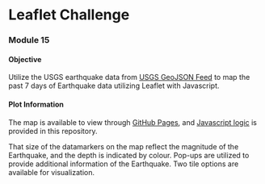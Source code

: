 # Leaflet Challenge 
### Module 15

#### Objective
Utilize the USGS earthquake data from [USGS GeoJSON Feed](https://earthquake.usgs.gov/earthquakes/feed/v1.0/geojson.php) to map the past 7 days of Earthquake data utilizing Leaflet with Javascript.  

#### Plot Information
The map is available to view through [GitHub Pages](https://stephanielabelle.github.io/leaflet-challenge/), and [Javascript logic](Leaflet-Part-1/static/js/logic.js) is provided in this repository.

That size of the datamarkers on the map reflect the magnitude of the Earthquake, and the depth is indicated by colour.  Pop-ups are utilized to provide additional information of the Earthquake.  Two tile options are available for visualization.
